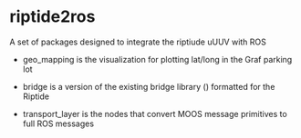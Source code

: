 # riptide2ros
A set of packages designed to integrate the riptiude uUUV with ROS

- geo_mapping is the visualization for plotting lat/long in the Graf parking lot

- bridge is a version of the existing bridge library () formatted for the Riptide

- transport_layer is the nodes that convert MOOS message primitives to full ROS messages
